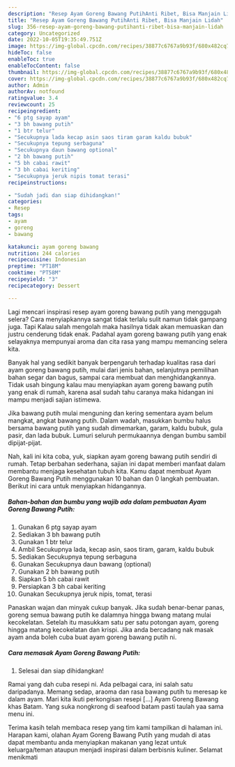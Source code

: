 ```yaml
---
description: "Resep Ayam Goreng Bawang PutihAnti Ribet, Bisa Manjain Lidah"
title: "Resep Ayam Goreng Bawang PutihAnti Ribet, Bisa Manjain Lidah"
slug: 356-resep-ayam-goreng-bawang-putihanti-ribet-bisa-manjain-lidah
category: Uncategorized
date: 2022-10-05T19:35:49.751Z
image: https://img-global.cpcdn.com/recipes/38877c6767a9b93f/680x482cq70/ayam-goreng-bawang-putih-foto-resep-utama.jpg
hideToc: false
enableToc: true
enableTocContent: false
thumbnail: https://img-global.cpcdn.com/recipes/38877c6767a9b93f/680x482cq70/ayam-goreng-bawang-putih-foto-resep-utama.jpg
cover: https://img-global.cpcdn.com/recipes/38877c6767a9b93f/680x482cq70/ayam-goreng-bawang-putih-foto-resep-utama.jpg
author: Admin
authorAv: notfound
ratingvalue: 3.4
reviewcount: 25
recipeingredient:
- "6 ptg sayap ayam"
- "3 bh bawang putih"
- "1 btr telur"
- "Secukupnya lada kecap asin saos tiram garam kaldu bubuk"
- "Secukupnya tepung serbaguna"
- "Secukupnya daun bawang optional"
- "2 bh bawang putih"
- "5 bh cabai rawit"
- "3 bh cabai keriting"
- "Secukupnya jeruk nipis tomat terasi"
recipeinstructions:

- "Sudah jadi dan siap dihidangkan!"
categories:
- Resep
tags:
- ayam
- goreng
- bawang

katakunci: ayam goreng bawang 
nutrition: 244 calories
recipecuisine: Indonesian
preptime: "PT18M"
cooktime: "PT58M"
recipeyield: "3"
recipecategory: Dessert

---
```



Lagi mencari inspirasi resep ayam goreng bawang putih yang menggugah selera? Cara menyiapkannya sangat tidak terlalu sulit namun tidak gampang juga. Tapi Kalau salah mengolah maka hasilnya tidak akan memuaskan dan justru cenderung tidak enak. Padahal ayam goreng bawang putih yang enak selayaknya mempunyai aroma dan cita rasa yang mampu memancing selera kita.


Banyak hal yang sedikit banyak berpengaruh terhadap kualitas rasa dari ayam goreng bawang putih, mulai dari jenis bahan, selanjutnya pemilihan bahan segar dan bagus, sampai cara membuat dan menghidangkannya. Tidak usah bingung kalau mau menyiapkan ayam goreng bawang putih yang enak di rumah, karena asal sudah tahu caranya maka hidangan ini mampu menjadi sajian istimewa.

Jika bawang putih mulai menguning dan kering sementara ayam belum mangkat, angkat bawang putih. Dalam wadah, masukkan bumbu halus bersama bawang putih yang sudah dimemarkan, garam, kaldu bubuk, gula pasir, dan lada bubuk. Lumuri seluruh permukaannya dengan bumbu sambil dipijat-pijat.


Nah, kali ini kita coba, yuk, siapkan ayam goreng bawang putih sendiri di rumah. Tetap berbahan sederhana, sajian ini dapat memberi manfaat dalam membantu menjaga kesehatan tubuh kita. Kamu dapat membuat Ayam Goreng Bawang Putih menggunakan 10 bahan dan 0 langkah pembuatan. Berikut ini cara untuk menyiapkan hidangannya.

<!--inarticleads1-->

##### Bahan-bahan dan bumbu yang wajib ada dalam pembuatan Ayam Goreng Bawang Putih:

1. Gunakan 6 ptg sayap ayam
1. Sediakan 3 bh bawang putih
1. Gunakan 1 btr telur
1. Ambil Secukupnya lada, kecap asin, saos tiram, garam, kaldu bubuk
1. Sediakan Secukupnya tepung serbaguna
1. Gunakan Secukupnya daun bawang (optional)
1. Gunakan 2 bh bawang putih
1. Siapkan 5 bh cabai rawit
1. Persiapkan 3 bh cabai keriting
1. Gunakan Secukupnya jeruk nipis, tomat, terasi


Panaskan wajan dan minyak cukup banyak. Jika sudah benar-benar panas, goreng semua bawang putih ke dalamnya hingga bwang matang mulai kecokelatan. Setelah itu masukkam satu per satu potongan ayam, goreng hingga matang kecokelatan dan krispi. Jika anda bercadang nak masak ayam anda boleh cuba buat ayam goreng bawang putih ni. 

<!--inarticleads2-->

##### Cara memasak Ayam Goreng Bawang Putih:


1. Selesai dan siap dihidangkan!

Ramai yang dah cuba resepi ni. Ada pelbagai cara, ini salah satu daripadanya. Memang sedap, araoma dan rasa bawang putih tu meresap ke dalam ayam. Mari kita ikuti perkongisan resepi […] Ayam Goreng Bawang khas Batam. Yang suka nongkrong di seafood batam pasti taulah yaa sama menu ini. 

Terima kasih telah membaca resep yang tim kami tampilkan di halaman ini. Harapan kami, olahan Ayam Goreng Bawang Putih yang mudah di atas dapat membantu anda menyiapkan makanan yang lezat untuk keluarga/teman ataupun menjadi inspirasi dalam berbisnis kuliner. Selamat menikmati
